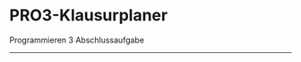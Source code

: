 # PRO3-Klausurplaner
Programmieren 3 Abschlussaufgabe

--------------------------------------------


